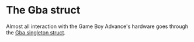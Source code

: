 # The Gba struct

Almost all interaction with the Game Boy Advance's hardware goes through the [Gba singleton struct](https://docs.rs/agb/latest/agb/struct.Gba.html).
